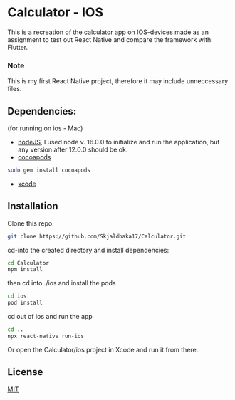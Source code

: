 # Calculator - IOS

This is a recreation of the calculator app on IOS-devices made as an assignment to test out React Native and compare the framework with Flutter.

### Note

This is my first React Native project, therefore it may include unneccessary files.

## Dependencies:

(for running on ios - Mac)

- [nodeJS](https://nodejs.org/en/), I used node v. 16.0.0 to initialize and run the application, but any version after 12.0.0 should be ok.
- [cocoapods](https://cocoapods.org)
```bash
sudo gem install cocoapods
```
- [xcode](https://apps.apple.com/us/app/xcode/id497799835?mt=12)

## Installation

Clone this repo.

```bash
git clone https://github.com/Skjaldbaka17/Calculator.git
```

cd-into the created directory and install dependencies:
```bash
cd Calculator
npm install
```

then cd into ./ios and install the pods
```bash
cd ios
pod install
```

cd out of ios and run the app
```bash
cd ..
npx react-native run-ios
```

Or open the Calculator/ios project in Xcode and run it from there.

## License
[MIT](https://choosealicense.com/licenses/mit/)

